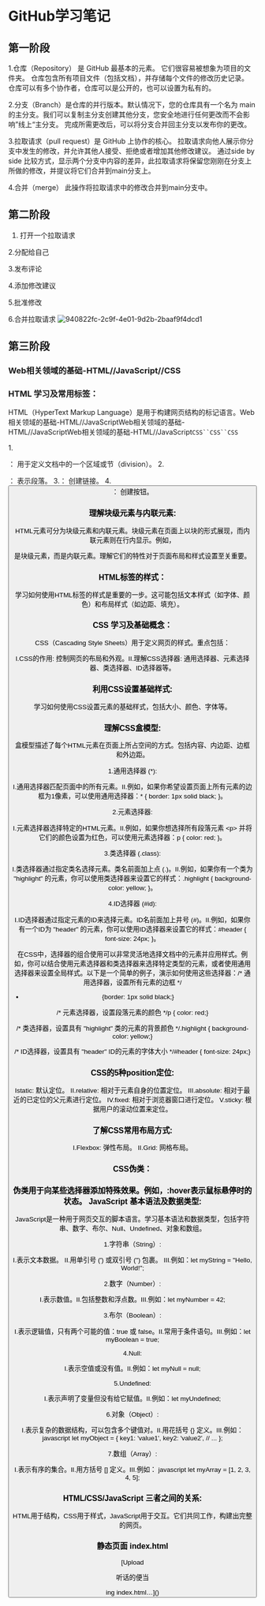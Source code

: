 # GitHub学习笔记
## 第一阶段
1.仓库（Repository） 是 GitHub 最基本的元素。 它们很容易被想象为项目的文件夹。 仓库包含所有项目文件（包括文档），并存储每个文件的修改历史记录。 仓库可以有多个协作者，仓库可以是公开的，也可以设置为私有的。

2.分支（Branch）是仓库的并行版本。默认情况下，您的仓库具有一个名为 main 的主分支。我们可以复制主分支创建其他分支，您安全地进行任何更改而不会影响”线上“主分支。 完成所需更改后，可以将分支合并回主分支以发布你的更改。

3.拉取请求（pull request）是 GitHub 上协作的核心。 拉取请求向他人展示你分支中发生的修改，并允许其他人接受、拒绝或者增加其他修改建议。 通过side by side 比较方式，显示两个分支中内容的差异，此拉取请求将保留您刚刚在分支上所做的修改，并提议将它们合并到main分支上。

4.合并（merge） 此操作将拉取请求中的修改合并到main分支中。

## 第二阶段
1. 打开一个拉取请求
  
2.分配给自己
  
3.发布评论
  
4.添加修改建议
  
5.批准修改

6.合并拉取请求
![940822fc-2c9f-4e01-9d2b-2baaf9f4dcd1](file:///C:/Users/32449/Pictures/Typedown/940822fc-2c9f-4e01-9d2b-2baaf9f4dcd1.png)

## 第三阶段

### Web相关领域的基础-HTML//JavaScript//CSS

### HTML 学习及常用标签：

HTML（HyperText Markup Language）是用于构建网页结构的标记语言。Web相关领域的基础-HTML//JavaScriptWeb相关领域的基础-HTML//JavaScriptWeb相关领域的基础-HTML//JavaScript`CSS``CSS``CSS`

1.<div>： 用于定义文档中的一个区域或节（division）。
2.<p>： 表示段落。
3.<a>： 创建链接。
4.<button>： 创建按钮。

### 理解块级元素与内联元素:

HTML元素可分为块级元素和内联元素。块级元素在页面上以块的形式展现，而内联元素则在行内显示。例如，<div>是块级元素，而<span>是内联元素。理解它们的特性对于页面布局和样式设置至关重要。

### HTML标签的样式：

学习如何使用HTML标签的样式是重要的一步。这可能包括文本样式（如字体、颜色）和布局样式（如边距、填充）。

### CSS 学习及基础概念：
CSS（Cascading Style Sheets）用于定义网页的样式。重点包括：

I.CSS的作用: 控制网页的布局和外观。II.理解CSS选择器: 通用选择器、元素选择器、类选择器、ID选择器等。

### 利用CSS设置基础样式:

学习如何使用CSS设置元素的基础样式，包括大小、颜色、字体等。

### 理解CSS盒模型:

盒模型描述了每个HTML元素在页面上所占空间的方式。包括内容、内边距、边框和外边距。

1.通用选择器 (*):

I.通用选择器匹配页面中的所有元素。II.例如，如果你希望设置页面上所有元素的边框为1像素，可以使用通用选择器：* { border: 1px solid black; }。

2.元素选择器:

I.元素选择器选择特定的HTML元素。II.例如，如果你想选择所有段落元素 &lt;p&gt; 并将它们的颜色设置为红色，可以使用元素选择器：p { color: red; }。

3.类选择器 (.class):

I.类选择器通过指定类名选择元素。类名前面加上点 (.)。II.例如，如果你有一个类为 "highlight" 的元素，你可以使用类选择器来设置它的样式：.highlight { background-color: yellow; }。

4.ID选择器 (#id):

I.ID选择器通过指定元素的ID来选择元素。ID名前面加上井号 (#)。II.例如，如果你有一个ID为 "header" 的元素，你可以使用ID选择器来设置它的样式：#header { font-size: 24px; }。

在CSS中，选择器的组合使用可以非常灵活地选择文档中的元素并应用样式。例如，你可以结合使用元素选择器和类选择器来选择特定类型的元素，或者使用通用选择器来设置全局样式。以下是一个简单的例子，演示如何使用这些选择器：/* 通用选择器，设置所有元素的边框 */

* {border: 1px solid black;}

/* 元素选择器，设置段落元素的颜色 */p { color: red;}

/* 类选择器，设置具有 "highlight" 类的元素的背景颜色 */.highlight { background-color: yellow;}

/* ID选择器，设置具有 "header" ID的元素的字体大小 */#header { font-size: 24px;}

### CSS的5种position定位:

Istatic: 默认定位。
II.relative: 相对于元素自身的位置定位。
III.absolute: 相对于最近的已定位的父元素进行定位。
IV.fixed: 相对于浏览器窗口进行定位。
V.sticky: 根据用户的滚动位置来定位。

### 了解CSS常用布局方式:

I.Flexbox: 弹性布局。
II.Grid: 网格布局。

### CSS伪类：

### 伪类用于向某些选择器添加特殊效果。例如，:hover表示鼠标悬停时的状态。 JavaScript 基本语法及数据类型:

JavaScript是一种用于网页交互的脚本语言。学习基本语法和数据类型，包括字符串、数字、布尔、Null、Undefined、对象和数组。

1.字符串（String）:

I.表示文本数据。
II.用单引号 (') 或双引号 (") 包裹。
III.例如：let myString = "Hello, World!";

2.数字（Number）:

I.表示数值。II.包括整数和浮点数。III.例如：let myNumber = 42;

3.布尔（Boolean）:

I.表示逻辑值，只有两个可能的值：true 或 false。II.常用于条件语句。III.例如：let myBoolean = true;

4.Null:

I.表示空值或没有值。II.例如：let myNull = null;

5.Undefined:

I.表示声明了变量但没有给它赋值。II.例如：let myUndefined;

6.对象（Object）:

I.表示复杂的数据结构，可以包含多个键值对。II.用花括号 {} 定义。III.例如： javascript let myObject = { key1: 'value1', key2: 'value2', // ... };

7.数组（Array）:

I.表示有序的集合。II.用方括号 [] 定义。III.例如： javascript let myArray = [1, 2, 3, 4, 5];

### HTML/CSS/JavaScript 三者之间的关系:

HTML用于结构，CSS用于样式，JavaScript用于交互。它们共同工作，构建出完整的网页。

### 静态页面 index.html
[Upload<IDOCTYPE html>
<html>
<head>
<meta charset="utf-8">
</head>
<body>
<p>听话的便当</p >
</bodvs
</html>ing index.html…]()

